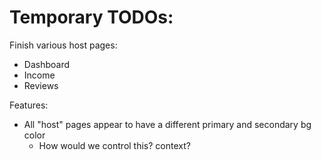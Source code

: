 # Temporary TODOs:

Finish various host pages:

- Dashboard
- Income
- Reviews

Features:

- All "host" pages appear to have a different primary and secondary bg color
  - How would we control this? context?
